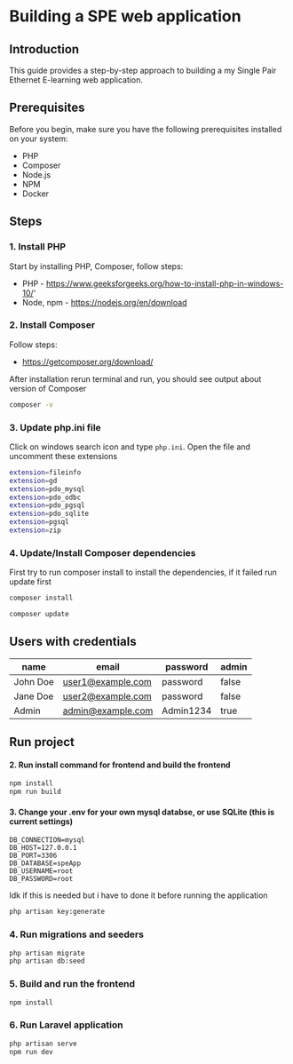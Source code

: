 # Building a SPE web application

## Introduction

This guide provides a step-by-step approach to building a my Single Pair Ethernet E-learning web application. 
## Prerequisites

Before you begin, make sure you have the following prerequisites installed on your system:

- PHP
- Composer
- Node.js
- NPM
- Docker 

## Steps

### 1. Install PHP

Start by installing PHP, Composer, follow steps:

- PHP - <https://www.geeksforgeeks.org/how-to-install-php-in-windows-10/>'
- Node, npm - <https://nodejs.org/en/download>

### 2. Install Composer

Follow steps:

- <https://getcomposer.org/download/>

After installation rerun terminal and run, you should see output about version of Composer

```sh
composer -v
```

### 3. Update php.ini file

Click on windows search icon and type ```php.ini```. Open the file and uncomment these extensions

```sh
extension=fileinfo
extension=gd
extension=pdo_mysql
extension=pdo_odbc
extension=pdo_pgsql
extension=pdo_sqlite
extension=pgsql
extension=zip
```

### 4. Update/Install Composer dependencies

First try to run composer install to install the dependencies, if it failed run update first

```sh
composer install
```

```sh
composer update
```

## Users with credentials

| name       | email             | password | admin |
|------------|-------------------|----------|-------|
| John Doe   | user1@example.com | password | false |
| Jane Doe   | user2@example.com | password | false |
| Admin      | admin@example.com | Admin1234| true  |

## Run project


#### 2. Run install command for frontend and build the frontend


```sh
npm install
npm run build
```

#### 3. Change your .env for your own mysql databse, or use SQLite (this is current settings)

    DB_CONNECTION=mysql
    DB_HOST=127.0.0.1
    DB_PORT=3306
    DB_DATABASE=speApp
    DB_USERNAME=root
    DB_PASSWORD=root

Idk if this is needed but i have to done it before running the application

```sh
php artisan key:generate
```

### 4. Run migrations and seeders

```sh
php artisan migrate
php artisan db:seed
```

### 5. Build and run the frontend

```sh
npm install
```

### 6. Run Laravel application

```sh
php artisan serve
npm run dev
```
